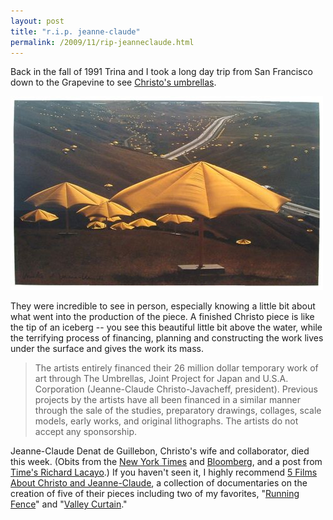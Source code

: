 ```yaml
---
layout: post
title: "r.i.p. jeanne-claude"
permalink: /2009/11/rip-jeanneclaude.html
---
```


Back in the fall of 1991 Trina and I took a long day trip from San Francisco down to the Grapevine to see [Christo's umbrellas](http://www.christojeanneclaude.net/um.shtml).

[![Christo-Umbrellas_US](/assets/2009/christo.jpg)](http://www.christojeanneclaude.net/um.shtml)

They were incredible to see in person, especially knowing a little bit about what went into the production of the piece. A finished Christo piece is like the tip of an iceberg -- you see this beautiful little bit above the water, while the terrifying process of financing, planning and constructing the work lives under the surface and gives the work its mass.

> The artists entirely financed their 26 million dollar temporary work of art through The Umbrellas, Joint Project for Japan and U.S.A. Corporation (Jeanne-Claude Christo-Javacheff, president). Previous projects by the artists have all been financed in a similar manner through the sale of the studies, preparatory drawings, collages, scale models, early works, and original lithographs. The artists do not accept any sponsorship.

Jeanne-Claude Denat de Guillebon, Christo's wife and collaborator, died this week. (Obits from the [New York Times](http://www.nytimes.com/2009/11/20/arts/design/20jeanne-claude.html) and [Bloomberg](http://www.bloomberg.com/apps/news?pid=20601088&sid=a8TQBzLI943I), and a post from [Time's Richard Lacayo](http://lookingaround.blogs.time.com/2009/11/19/jeanne-claude-1935-2009/).) If you haven't seen it, I highly recommend [5 Films About Christo and Jeanne-Claude](http://www.amazon.com/gp/product/B0001OGUWW?ie=UTF8&tag=statingtheobviou&linkCode=as2&camp=1789&creative=390957&creativeASIN=B0001OGUWW), a collection of documentaries on the creation of five of their pieces including two of my favorites, "[Running Fence](http://www.christojeanneclaude.net/rf.shtml)" and "[Valley Curtain](http://www.christojeanneclaude.net/vc.shtml)."